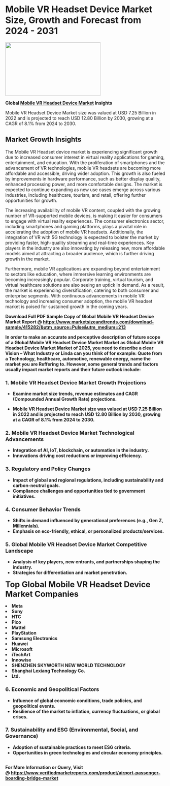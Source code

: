 <H1>Mobile VR Headset Device Market Size, Growth and Forecast from 2024 - 2031</H1><img class="aligncenter size-medium wp-image-584254" src="https://thirdeyenews.in/wp-content/uploads/2024/09/Global-Market-Research-300x168.jpeg" alt="" width="300" height="168" /><p><strong>Global&nbsp;<a href="https://www.marketsizeandtrends.com/download-sample/415282/&amp;utm_source=Pulse&amp;utm_medium=213">Mobile VR Headset Device Market</a> Insights</strong></p><p>Mobile VR Headset Device Market size was valued at USD 7.25 Billion in 2022 and is projected to reach USD 12.80 Billion by 2030, growing at a CAGR of 8.1% from 2024 to 2030.</p><p><h2>Market Growth Insights</h2> <p>The Mobile VR Headset device market is experiencing significant growth due to increased consumer interest in virtual reality applications for gaming, entertainment, and education. With the proliferation of smartphones and the advancement of VR technologies, mobile VR headsets are becoming more affordable and accessible, driving wider adoption. This growth is also fueled by improvements in hardware performance, such as better display quality, enhanced processing power, and more comfortable designs. The market is expected to continue expanding as new use cases emerge across various industries, including healthcare, tourism, and retail, offering further opportunities for growth.</p> <p><strong></strong></p> <p>The increasing availability of mobile VR content, coupled with the growing number of VR-supported mobile devices, is making it easier for consumers to engage with virtual reality experiences. The consumer electronics sector, including smartphones and gaming platforms, plays a pivotal role in accelerating the adoption of mobile VR headsets. Additionally, the integration of VR with 5G technology is expected to bolster the market by providing faster, high-quality streaming and real-time experiences. Key players in the industry are also innovating by releasing new, more affordable models aimed at attracting a broader audience, which is further driving growth in the market.</p> <p>Furthermore, mobile VR applications are expanding beyond entertainment to sectors like education, where immersive learning environments are becoming increasingly popular. Corporate training, virtual tourism, and virtual healthcare solutions are also seeing an uptick in demand. As a result, the market is experiencing diversification, catering to both consumer and enterprise segments. With continuous advancements in mobile VR technology and increasing consumer adoption, the mobile VR headset market is poised for sustained growth in the coming years.</p> <p><strong></p><p><span class=""><strong>Download Full PDF Sample Copy of Global Mobile VR Headset Device Market Report</strong> @ <a href="https://www.marketsizeandtrends.com/download-sample/415282/&amp;utm_source=Pulse&amp;utm_medium=213" target="_blank">https://www.marketsizeandtrends.com/download-sample/415282/&amp;utm_source=Pulse&amp;utm_medium=213</a></span></p><p>In order to make an accurate and perceptive description of future scope of a Global&nbsp;Mobile VR Headset Device Market Market as Global&nbsp;Mobile VR Headset Device Market Market of 2025, you need to describe a clear Vision &ndash; What Industry or Linda can you think of for example: Quote from a Technology, healthcare, automotive, renewable energy, name the market you are Reffering to. However, some general trends and factors usually impact market reports and their future outlook include:</p><h3>1.&nbsp;<strong>Mobile VR Headset Device Market Growth Projections</strong></h3><ul><li>Examine market size trends, revenue estimates and CAGR (Compounded Annual Growth Rate) projections.</li><li><p>Mobile VR Headset Device Market size was valued at USD 7.25 Billion in 2022 and is projected to reach USD 12.80 Billion by 2030, growing at a CAGR of 8.1% from 2024 to 2030.</p></li></ul><h3>2.&nbsp;<strong>Mobile VR Headset Device Market Technological Advancements</strong></h3><ul><li>Integration of AI, IoT, blockchain, or automation in the industry.</li><li>Innovations driving cost reductions or improving efficiency.</li></ul><h3>3.&nbsp;<strong>Regulatory and Policy Changes</strong></h3><ul><li>Impact of global and regional regulations, including sustainability and carbon-neutral goals.</li><li>Compliance challenges and opportunities tied to government initiatives.</li></ul><h3>4.&nbsp;<strong>Consumer Behavior Trends</strong></h3><ul><li>Shifts in demand influenced by generational preferences (e.g., Gen Z, Millennials).</li><li>Emphasis on eco-friendly, ethical, or personalized products/services.</li></ul><h3>5.&nbsp;<strong>Global Mobile VR Headset Device Market Competitive Landscape</strong></h3><ul><li>Analysis of key players, new entrants, and partnerships shaping the industry.</li><li>Strategies for differentiation and market penetration.</li></ul><p data-pm-slice="1 1 []"><span style="color: inherit; font-family: inherit; font-size: 25px;">Top Global Mobile VR Headset Device Market Companies</span></p><div class="" data-test-id=""><p><li>Meta</li><li> Sony</li><li> HTC</li><li> Pico</li><li> Mattel</li><li> PlayStation</li><li> Samsung Electronics</li><li> Huawei</li><li> Microsoft</li><li> iTechArt</li><li> Innowise</li><li> SHENZHEN SKYWORTH NEW WORLD TECHNOLOGY</li><li> Shanghai Lexiang Technology Co.</li><li>Ltd.</li></p></div><h3>6.&nbsp;<strong>Economic and Geopolitical Factors</strong></h3><ul><li>Influence of global economic conditions, trade policies, and geopolitical events.</li><li>Resilience of the market to inflation, currency fluctuations, or global crises.</li></ul><h3>7.&nbsp;<strong>Sustainability and ESG (Environmental, Social, and Governance)</strong></h3><ul><li>Adoption of sustainable practices to meet ESG criteria.</li><li>Opportunities in green technologies and circular economy principles.</li></ul><h2><strong style="font-size: 14px;">For More Information or Query, Visit @&nbsp;</strong><a style="background-color: #ffffff; font-size: 14px;" href="https://www.marketsizeandtrends.com/report/mobile-vr-headset-device-market/" target="_blank">https://www.verifiedmarketreports.com/product/airport-passenger-boarding-bridge-market</a></h2>
